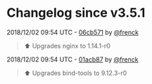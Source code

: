 # Changelog since v3.5.1

2018/12/02 09:54 UTC - [06cb571](https://github.com/hassio-addons/addon-ssh/commit/06cb57113bb674a42bfc06f7a7c2962eb41126dc) by [@frenck](https://github.com/frenck)
> :arrow_up: Upgrades nginx to 1.14.1-r0 

2018/12/02 09:54 UTC - [01acb87](https://github.com/hassio-addons/addon-ssh/commit/01acb8785ec1087997c0ded3221a9c28c4276cbf) by [@frenck](https://github.com/frenck)
> :arrow_up: Upgrades bind-tools to 9.12.3-r0 

